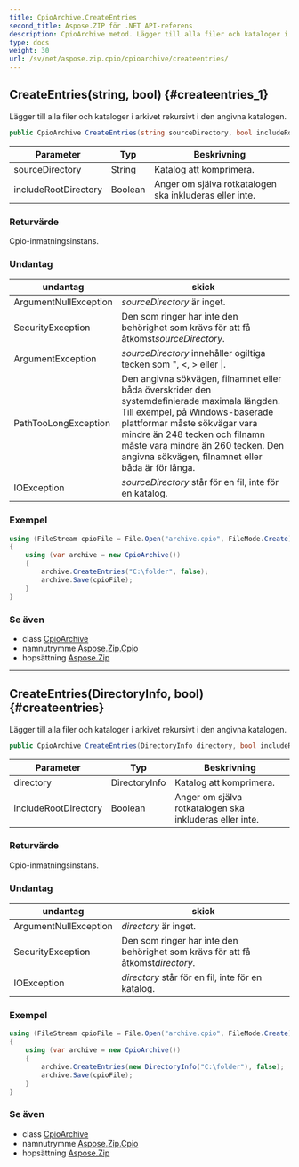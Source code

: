 ```yaml
---
title: CpioArchive.CreateEntries
second_title: Aspose.ZIP för .NET API-referens
description: CpioArchive metod. Lägger till alla filer och kataloger i arkivet rekursivt i den angivna katalogen.
type: docs
weight: 30
url: /sv/net/aspose.zip.cpio/cpioarchive/createentries/
---
```

## CreateEntries(string, bool) {#createentries_1}

Lägger till alla filer och kataloger i arkivet rekursivt i den angivna katalogen.

```csharp
public CpioArchive CreateEntries(string sourceDirectory, bool includeRootDirectory = true)
```

| Parameter | Typ | Beskrivning |
| --- | --- | --- |
| sourceDirectory | String | Katalog att komprimera. |
| includeRootDirectory | Boolean | Anger om själva rotkatalogen ska inkluderas eller inte. |

### Returvärde

Cpio-inmatningsinstans.

### Undantag

| undantag | skick |
| --- | --- |
| ArgumentNullException | *sourceDirectory* är inget. |
| SecurityException | Den som ringer har inte den behörighet som krävs för att få åtkomst*sourceDirectory*. |
| ArgumentException | *sourceDirectory* innehåller ogiltiga tecken som ", &lt;, &gt; eller &#x7C;. |
| PathTooLongException | Den angivna sökvägen, filnamnet eller båda överskrider den systemdefinierade maximala längden. Till exempel, på Windows-baserade plattformar måste sökvägar vara mindre än 248 tecken och filnamn måste vara mindre än 260 tecken. Den angivna sökvägen, filnamnet eller båda är för långa. |
| IOException | *sourceDirectory* står för en fil, inte för en katalog. |

### Exempel

```csharp
using (FileStream cpioFile = File.Open("archive.cpio", FileMode.Create))
{
    using (var archive = new CpioArchive())
    {
        archive.CreateEntries("C:\folder", false);
        archive.Save(cpioFile);
    }
}
```

### Se även

* class [CpioArchive](../)
* namnutrymme [Aspose.Zip.Cpio](../../cpioarchive/)
* hopsättning [Aspose.Zip](../../../)

---

## CreateEntries(DirectoryInfo, bool) {#createentries}

Lägger till alla filer och kataloger i arkivet rekursivt i den angivna katalogen.

```csharp
public CpioArchive CreateEntries(DirectoryInfo directory, bool includeRootDirectory = true)
```

| Parameter | Typ | Beskrivning |
| --- | --- | --- |
| directory | DirectoryInfo | Katalog att komprimera. |
| includeRootDirectory | Boolean | Anger om själva rotkatalogen ska inkluderas eller inte. |

### Returvärde

Cpio-inmatningsinstans.

### Undantag

| undantag | skick |
| --- | --- |
| ArgumentNullException | *directory* är inget. |
| SecurityException | Den som ringer har inte den behörighet som krävs för att få åtkomst*directory*. |
| IOException | *directory* står för en fil, inte för en katalog. |

### Exempel

```csharp
using (FileStream cpioFile = File.Open("archive.cpio", FileMode.Create))
{
    using (var archive = new CpioArchive())
    {
        archive.CreateEntries(new DirectoryInfo("C:\folder"), false);
        archive.Save(cpioFile);
    }
}
```

### Se även

* class [CpioArchive](../)
* namnutrymme [Aspose.Zip.Cpio](../../cpioarchive/)
* hopsättning [Aspose.Zip](../../../)


